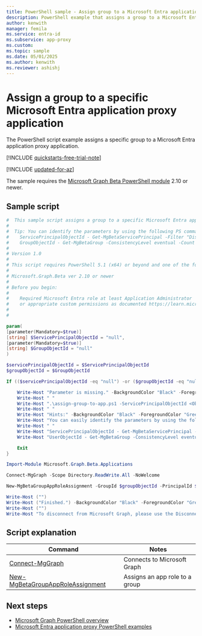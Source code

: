 ```yaml
---
title: PowerShell sample - Assign group to a Microsoft Entra application proxy app
description: PowerShell example that assigns a group to a Microsoft Entra application proxy application.
author: kenwith
manager: femila
ms.service: entra-id
ms.subservice: app-proxy
ms.custom:
ms.topic: sample
ms.date: 05/01/2025
ms.author: kenwith
ms.reviewer: ashishj
---
```


# Assign a group to a specific Microsoft Entra application proxy application

The PowerShell script example assigns a specific group to a Microsoft Entra application proxy application.

[!INCLUDE [quickstarts-free-trial-note](~/includes/azure-docs-pr/quickstarts-free-trial-note.md)]

[!INCLUDE [updated-for-az](~/includes/azure-docs-pr/updated-for-az.md)]

The sample requires the [Microsoft Graph Beta PowerShell module](/powershell/microsoftgraph/installation) 2.10 or newer.

## Sample script

```powershell
#  This sample script assigns a group to a specific Microsoft Entra application proxy application.
#
#  Tip: You can identify the parameters by using the following PS commands:
#    ServicePrincipalObjectId - Get-MgBetaServicePrincipal -Filter "DisplayName eq '<displayname of the app>'" 
#    GroupObjectId - Get-MgBetaGroup -ConsistencyLevel eventual -Count userCount -Search '"DisplayName:<name of the group>"'"
#
# Version 1.0
#
# This script requires PowerShell 5.1 (x64) or beyond and one of the following modules:
#
# Microsoft.Graph.Beta ver 2.10 or newer
#
# Before you begin:
#    
#    Required Microsoft Entra role at least Application Administrator
#    or appropriate custom permissions as documented https://learn.microsoft.com/azure/active-directory/roles/custom-enterprise-app-permissions
#
# 

param(
[parameter(Mandatory=$true)]
[string] $ServicePrincipalObjectId = "null",
[parameter(Mandatory=$true)]
[string] $GroupObjectId = "null"
)

$servicePrincipalObjectId = $ServicePrincipalObjectId
$groupObjectId = $GroupObjectId

If (($servicePrincipalObjectId -eq "null") -or ($groupObjectId -eq "null")) {

    Write-Host "Parameter is missing." -BackgroundColor "Black" -ForegroundColor "Green"
    Write-Host " "
    Write-Host ".\assign-group-to-app.ps1 -ServicePrincipalObjectId <ObjectId of the Microsoft Entra application proxy application service principal> -UserObjectId <ObjectId of the User>" -BackgroundColor "Black" -ForegroundColor "Green"
    Write-Host " "
    Write-Host "Hints:" -BackgroundColor "Black" -ForegroundColor "Green"
    Write-Host "You can easily identify the parameters by using the following PS commands:" -BackgroundColor "Black" -ForegroundColor "Green"
    Write-Host " "
    Write-Host "ServicePrincipalObjectId - Get-MgBetaServicePrincipal -Filter "DisplayName eq '<displayname of the app>'" " -BackgroundColor "Black" -ForegroundColor "Green"
    Write-Host "UserObjectId - Get-MgBetaGroup -ConsistencyLevel eventual -Count userCount -Search '"DisplayName:<name of the group>"'" -BackgroundColor "Black" -ForegroundColor "Green"

    Exit
}

Import-Module Microsoft.Graph.Beta.Applications

Connect-MgGraph -Scope Directory.ReadWrite.All -NoWelcome

New-MgBetaGroupAppRoleAssignment -GroupId $groupObjectId -PrincipalId $groupObjectId -ResourceId $servicePrincipalObjectId -AppRoleId "aaaaaaaa-0000-1111-2222-bbbbbbbbbbbb"

Write-Host ("")
Write-Host ("Finished.") -BackgroundColor "Black" -ForegroundColor "Green"
Write-Host ("")
Write-Host "To disconnect from Microsoft Graph, please use the Disconnect-MgGraph cmdlet." 
```

## Script explanation

| Command | Notes |
|---|---|
|[Connect-MgGraph](/powershell/module/microsoft.graph.authentication/connect-mggraph)| Connects to Microsoft Graph|
|[New-MgBetaGroupAppRoleAssignment](/powershell/module/microsoft.graph.beta.applications/new-mgbetagroupapproleassignment)| Assigns an app role to a group|


## Next steps

- [Microsoft Graph PowerShell overview](/powershell/microsoftgraph/overview)
- [Microsoft Entra application proxy PowerShell examples](../application-proxy-powershell-samples.md)
